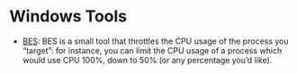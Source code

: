 # Windows Tools

- [BES](https://mion.yosei.fi/BES/): BES is a small tool that throttles the CPU usage of the process you “target”: for instance, you can limit the CPU usage of a process which would use CPU 100%, down to 50% (or any percentage you’d like).
